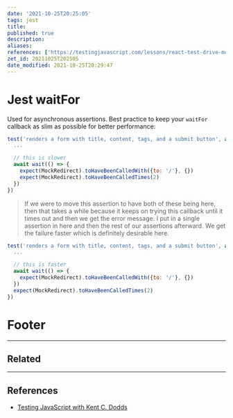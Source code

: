 ```yaml
---
date: '2021-10-25T20:25:05'
tags: jest
title:
published: true
description:
aliases:
references: ['https://testingjavascript.com/lessons/react-test-drive-mocking-react-router-s-redirect-component-on-a-form-submission']
zet_id: 20211025T202505
date_modified: 2021-10-25T20:29:47
---
```


# Jest waitFor

Used for asynchronous assertions. Best practice to keep your `waitFor` callback as slim as possible for better performance:

```js
test('renders a form with title, content, tags, and a submit button', async () => {
  ...

  // this is slower
  await wait(() => {
    expect(MockRedirect).toHaveBeenCalledWith({to: '/'}, {})
    expect(MockRedirect).toHaveBeenCalledTimes(2)
  })
})
```

> If we were to move this assertion to have both of these being here, then that takes a while because it keeps on trying this callback until it times out and then we get the error message. I put in a single assertion in here and then the rest of our assertions afterward. We get the failure faster which is definitely desirable here.

```js
test('renders a form with title, content, tags, and a submit button', async () => {
  ...

  // this is faster
  await wait(() => {
    expect(MockRedirect).toHaveBeenCalledWith({to: '/'}, {})
  })
  expect(MockRedirect).toHaveBeenCalledTimes(2)
})
```

# Footer

---

## Related

---

## References

- [Testing JavaScript with Kent C. Dodds](https://testingjavascript.com/lessons/react-test-drive-mocking-react-router-s-redirect-component-on-a-form-submission)